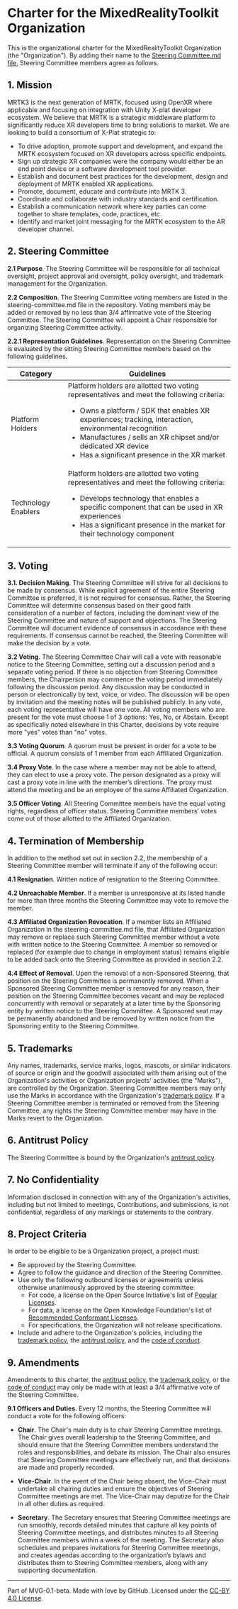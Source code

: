 # Charter for the MixedRealityToolkit Organization

This is the organizational charter for the MixedRealityToolkit Organization (the "Organization"). By adding their name to the [Steering Committee.md file](./STEERING-COMMITTEE.md), Steering Committee members agree as follows.

## 1. Mission

MRTK3 is the next generation of MRTK, focused using OpenXR where applicable and focusing on integration with Unity X-plat developer ecosystem.  We believe that MRTK is a strategic middleware platform to significantly reduce XR developers time to bring solutions to market.  We are looking to build a consortium of X-Plat strategic to:

* To drive adoption, promote support and development, and expand the MRTK ecosystem focused on XR developers across specific endpoints.
* Sign up strategic XR companies were the company would either be an end point device or a software development tool provider.
* Establish and document best practices for the development, design and deployment of MRTK enabled XR applications.
* Promote, document, educate and contribute into MRTK 3.
* Coordinate and collaborate with industry standards and certification.
* Establish a communication network where key parties can come together to share templates, code, practices, etc.
* Identify and market joint messaging for the MRTK ecosystem to the AR developer channel.

## 2. Steering Committee

**2.1 Purpose**. The Steering Committee will be responsible for all technical oversight, project approval and oversight, policy oversight, and trademark management for the Organization.

**2.2 Composition**. The Steering Committee voting members are listed in the steering-committee.md file in the repository.
Voting members may be added or removed by no less than 3/4 affirmative vote of the Steering Committee.
The Steering Committee will appoint a Chair responsible for organizing Steering Committee activity.

**2.2.1 Representation Guidelines**. Representation on the Steering Committee is evaluated by the sitting Steering Committee members based on the following guidelines.

| Category | Guidelines |
| -------- | ---------- |
| Platform Holders | Platform holders are allotted two voting representatives and meet the following criteria:<ul><li>Owns a platform / SDK that enables XR experiences; tracking, interaction, environmental recognition</li><li>Manufactures / sells an XR chipset and/or dedicated XR device</li><li>Has a significant presence in the XR market</li></ul> |
| Technology Enablers | Platform holders are allotted two voting representatives and meet the following criteria:<ul><li>Develops technology that enables a specific component that can be used in XR experiences</li><li>Has a significant presence in the market for their technology component</li></ul> |

## 3. Voting

**3.1. Decision Making**. The Steering Committee will strive for all decisions to be made by consensus. While explicit agreement of the entire Steering Committee is preferred, it is not required for consensus. Rather, the Steering Committee will determine consensus based on their good faith consideration of a number of factors, including the dominant view of the Steering Committee and nature of support and objections. The Steering Committee will document evidence of consensus in accordance with these requirements. If consensus cannot be reached, the Steering Committee will make the decision by a vote.

**3.2 Voting**. The Steering Committee Chair will call a vote with reasonable notice to the Steering Committee, setting out a discussion period and a separate voting period. If there is no objection from Steering Committee members, the Chairperson may commence the voting period immediately following the discussion period. Any discussion may be conducted in person or electronically by text, voice, or video. The discussion will be open by invitation and the meeting notes will be published publicly. In any vote, each voting representative will have one vote. All voting members who are present for the vote must choose 1 of 3 options: Yes, No, or Abstain. Except as specifically noted elsewhere in this Charter, decisions by vote require more "yes" votes than "no" votes.

**3.3 Voting Quorum**. A quorum must be present in order for a vote to be official. A quorum consists of 1 member from each Affiliated Organization.

**3.4 Proxy Vote**. In the case where a member may not be able to attend, they can elect to use a proxy vote. The person designated as a proxy will cast a proxy vote in line with the member’s directions. The proxy must attend the meeting and be an employee of the same Affiliated Organization.

**3.5 Officer Voting**. All Steering Committee members have the equal voting rights, regardless of officer status. Steering Committee members’ votes come out of those allotted to the Affiliated Organization.

## 4. Termination of Membership

In addition to the method set out in section 2.2, the membership of a Steering Committee member will terminate if any of the following occur:

**4.1 Resignation**. Written notice of resignation to the Steering Committee.

**4.2 Unreachable Member**. If a member is unresponsive at its listed handle for more than three months the Steering Committee may vote to remove the member.

**4.3 Affiliated Organization Revocation**. If a member lists an Affiliated Organization in the steering-committee.md file, that Affiliated Organization may remove or replace such Steering Committee member without a vote with written notice to the Steering Committee. A member so removed or replaced (for example due to change in employment status) remains eligible to be added back onto the Steering Committee as provided in section 2.2.

**4.4 Effect of Removal**. Upon the removal of a non-Sponsored Steering, that position on the Steering Committee is permanently removed. When a Sponsored Steering Committee member is removed for any reason, their position on the Steering Committee becomes vacant and may be replaced concurrently with removal or separately at a later time by the Sponsoring entity by written notice to the Steering Committee. A Sponsored seat may be permanently abandoned and be removed by written notice from the Sponsoring entity to the Steering Committee.

## 5. Trademarks

Any names, trademarks, service marks, logos, mascots, or similar indicators of source or origin and the goodwill associated with them arising out of the Organization's activities or Organization projects' activities (the "Marks"), are controlled by the Organization. Steering Committee members may only use the Marks in accordance with the Organization's [trademark policy](./TRADEMARKS.md). If a Steering Committee member is terminated or removed from the Steering Committee, any rights the Steering Committee member may have in the Marks revert to the Organization.

## 6. Antitrust Policy

The Steering Committee is bound by the Organization's [antitrust policy](./ANTITRUST.md).

## 7. No Confidentiality

Information disclosed in connection with any of the Organization's activities, including but not limited to meetings, Contributions, and submissions, is not confidential, regardless of any markings or statements to the contrary.

## 8. Project Criteria

In order to be eligible to be a Organization project, a project must:

* Be approved by the Steering Committee.
* Agree to follow the guidance and direction of the Steering Committee.
* Use only the following outbound licenses or agreements unless otherwise unanimously approved by the steering committee:
  * For code, a license on the Open Source Initiative's list of [Popular Licenses](https://opensource.org/licenses).
  * For data, a license on the Open Knowledge Foundation's list of [Recommended Conformant Licenses](http://opendefinition.org/licenses/).
  * For specifications, the Organization will not release specifications.
* Include and adhere to the Organization's policies, including the [trademark policy](./TRADEMARKS.md), the [antitrust policy](./ANTITRUST.md), and the [code of conduct](./CODE-OF-CONDUCT.md).

## 9. Amendments

Amendments to this charter, the [antitrust policy](./ANTITRUST.md), the [trademark policy](./TRADEMARKS.md), or the [code of conduct](./CODE-OF-CONDUCT.md) may only be made with at least a 3/4 affirmative vote of the Steering Committee.

**9.1 Officers and Duties**. Every 12 months, the Steering Committee will conduct a vote for the following officers:

* **Chair**. The Chair's main duty is to chair Steering Committee meetings. The Chair gives overall leadership to the Steering Committee, and should ensure that the Steering Committee members understand the roles and responsibilities, and debate its mission. The Chair also ensures that Steering Committee meetings are effectively run, and that decisions are made and properly recorded.

* **Vice-Chair**. In the event of the Chair being absent, the Vice-Chair must undertake all chairing duties and ensure the objectives of Steering Committee meetings are met. The Vice-Chair may deputize for the Chair in all other duties as required.

* **Secretary**. The Secretary ensures that Steering Committee meetings are run smoothly, records detailed minutes that capture all key points of Steering Committee meetings, and distributes minutes to all Steering Committee members within a week of the meeting. The Secretary also schedules and prepares invitations for Steering Committee meetings, and creates agendas according to the organization’s bylaws and distributes them to Steering Committee members, along with any supporting documentation.

---
Part of MVG-0.1-beta.
Made with love by GitHub. Licensed under the [CC-BY 4.0 License](https://creativecommons.org/licenses/by-sa/4.0/).
